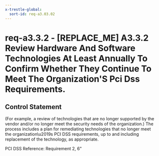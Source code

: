 ```yaml
---
x-trestle-global:
  sort-id: req-a3.03.02
---
```


# req-a3.3.2 - \[REPLACE_ME\] A3.3.2 Review Hardware And Software Technologies At Least Annually To Confirm Whether They Continue To Meet The Organization'S Pci Dss Requirements.

## Control Statement

(For example, a review of technologies that are no longer supported by the vendor
and/or no longer meet the security needs of the organization.)
The process includes a plan for remediating technologies that no longer
meet the organization\u2019s PCI DSS requirements, up to and including replacement
of the technology, as appropriate.

PCI DSS Reference: Requirement 2, 6"
